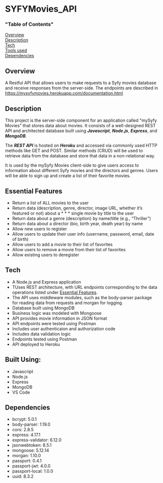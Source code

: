 # SYFYMovies_API

### "Table of Contents"

[Overview](#overview) <br/>
[Description](#description) <br/>
[Tech](#text) <br/>
[Tools used](#built) <br/>
[Dependencies](#Dependencies)

<h2 id = "overview">Overview</h2> 

A Restful API that allows users to make requests to a Syfy movies database and receive responses from the server-side. The endpoints are described in https://mysyfymovies.herokuapp.com/documentation.html

<h2 id = "description">Description</h2>

This project is the server-side component for an application called "mySyfy Movies" that stores data about movies. It consists of a well-designed REST API and architected database built using _**Javascript**_, _**Node.js**_, _**Express**_, and _**MongoDB**_. 

The _**REST API**_ is hosted on _**Heroku**_ and accessed via commonly used HTTP methods like GET and POST. Similar methods (CRUD) will be used to retrieve data from the database and store that data in a non-relational way.

It is used by the mySyfy Movies client-side to give users access to information about different Syfy movies and the  directors and genres. Users will be able to sign up and create a list of their favorite movies. 

<h2 id = "essential-features">Essential Features</h2>

* Return a list of ALL movies to the user
* Return data (description, genre, director, image URL, whether it’s featured or not) about a * * * single movie by title to the user
* Return data about a genre (description) by name/title (e.g., “Thriller”)
* Return data about a director (bio, birth year, death year) by name
* Allow new users to register
* Allow users to update their user info (username, password, email, date of birth)
* Allow users to add a movie to their list of favorites
* Allow users to remove a movie from their list of favorites
* Allow existing users to deregister

<h2 id ="tech">Tech</h2>

* A Node.js and Express application
* TUses REST architecture, with URL endpoints corresponding to the data operations listed under [Essential Features](#essential-features).
* The API uses middleware modules, such as the body-parser package for reading data from requests and morgan for logging.
* Database built using MongoDB
* Business logic was modeled with Mongoose
* API provides movie information in JSON format
* API endpoints were tested using Postman
* Includes user authenticaion and authorization code
* Includes data validation logic
* Endpoints tested using Postman
* API deployed to Heroku

<h2 id = "built">Built Using:</h2>

* Javascript
* Node.js
* Express
* MongoDB
* VS Code

<h2 id = "dependencies">Dependencies</h2>

* bcrypt: 5.0.1
* body-parser: 1.19.0
* cors: 2.8.5
* express: 4.17.1
* express-validator: 6.12.0
* jsonwebtoken: 8.5.1
* mongoose: 5.12.14
* morgan: 1.10.0
* passport: 0.4.1
* passport-jwt: 4.0.0
* passport-local: 1.0.0
* uuid: 8.3.2